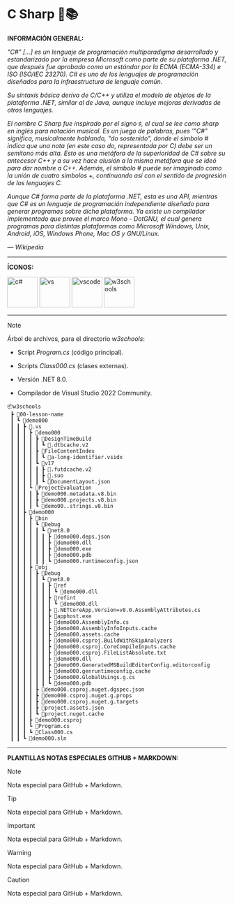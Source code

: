 # C Sharp 🌿📚

**INFORMACIÓN GENERAL:**

*"C#" [...] es un lenguaje de programación multiparadigma desarrollado y estandarizado por la empresa Microsoft como parte de su plataforma .NET, que después fue aprobado como un estándar por la ECMA (ECMA-334) e ISO (ISO/IEC 23270). C# es uno de los lenguajes de programación diseñados para la infraestructura de lenguaje común.*

*Su sintaxis básica deriva de C/C++ y utiliza el modelo de objetos de la plataforma .NET, similar al de Java, aunque incluye mejoras derivadas de otros lenguajes.*

*El nombre C Sharp fue inspirado por el signo ♯, el cual se lee como sharp en inglés para notación musical. Es un juego de palabras, pues '"C#" significa, musicalmente hablando, "do sostenido", donde el símbolo # indica que una nota (en este caso do, representada por C) debe ser un semitono más alta. Esto es una metáfora de la superioridad de C# sobre su antecesor C++ y a su vez hace alusión a la misma metáfora que se ideó para dar nombre a C++. Además, el símbolo # puede ser imaginado como la unión de cuatro símbolos +, continuando así con el sentido de progresión de los lenguajes C.*

*Aunque C# forma parte de la plataforma .NET, esta es una API, mientras que C# es un lenguaje de programación independiente diseñado para generar programas sobre dicha plataforma. Ya existe un compilador implementado que provee el marco Mono - DotGNU, el cual genera programas para distintas plataformas como Microsoft Windows, Unix, Android, iOS, Windows Phone, Mac OS y GNU/Linux.*

*— Wikipedia*

---

**ÍCONOS:**

<img src="https://upload.wikimedia.org/wikipedia/commons/d/d2/C_Sharp_Logo_2023.svg" alt="c#" width="70" height="70"/> <img src="https://upload.wikimedia.org/wikipedia/commons/5/59/Visual_Studio_Icon_2019.svg" alt="vs" width="70" height="70"/> <img src="https://code.visualstudio.com/assets/images/code-stable.png" alt="vscode" width="70" height="70"/> <img src="https://vetores.org/d/w3schools.svg" alt="w3schools" height="70"/> 

---

> [!NOTE]
> Árbol de archivos, para el directorio *w3schools*:

- Script *Program.cs* (código principal).

- Scripts *Class000.cs* (clases externas).

- Versión .NET 8.0.

- Compilador de Visual Studio 2022 Community.

```
📦w3schools
 ┣ 📂00-lesson-name
 ┃ ┗ 📂demo000
 ┃ ┃ ┣ 📂.vs
 ┃ ┃ ┃ ┣ 📂demo000
 ┃ ┃ ┃ ┃ ┣ 📂DesignTimeBuild
 ┃ ┃ ┃ ┃ ┃ ┗ 📜.dtbcache.v2
 ┃ ┃ ┃ ┃ ┣ 📂FileContentIndex
 ┃ ┃ ┃ ┃ ┃ ┗ 📜a-long-identifier.vsidx
 ┃ ┃ ┃ ┃ ┗ 📂v17
 ┃ ┃ ┃ ┃ ┃ ┣ 📜.futdcache.v2
 ┃ ┃ ┃ ┃ ┃ ┣ 📜.suo
 ┃ ┃ ┃ ┃ ┃ ┗ 📜DocumentLayout.json
 ┃ ┃ ┃ ┗ 📂ProjectEvaluation
 ┃ ┃ ┃ ┃ ┣ 📜demo000.metadata.v8.bin
 ┃ ┃ ┃ ┃ ┣ 📜demo000.projects.v8.bin
 ┃ ┃ ┃ ┃ ┗ 📜demo00..strings.v8.bin
 ┃ ┃ ┣ 📂demo000
 ┃ ┃ ┃ ┣ 📂bin
 ┃ ┃ ┃ ┃ ┗ 📂Debug
 ┃ ┃ ┃ ┃ ┃ ┗ 📂net8.0
 ┃ ┃ ┃ ┃ ┃ ┃ ┣ 📜demo000.deps.json
 ┃ ┃ ┃ ┃ ┃ ┃ ┣ 📜demo000.dll
 ┃ ┃ ┃ ┃ ┃ ┃ ┣ 📜demo000.exe
 ┃ ┃ ┃ ┃ ┃ ┃ ┣ 📜demo000.pdb
 ┃ ┃ ┃ ┃ ┃ ┃ ┗ 📜demo000.runtimeconfig.json
 ┃ ┃ ┃ ┣ 📂obj
 ┃ ┃ ┃ ┃ ┣ 📂Debug
 ┃ ┃ ┃ ┃ ┃ ┗ 📂net8.0
 ┃ ┃ ┃ ┃ ┃ ┃ ┣ 📂ref
 ┃ ┃ ┃ ┃ ┃ ┃ ┃ ┗ 📜demo000.dll
 ┃ ┃ ┃ ┃ ┃ ┃ ┣ 📂refint
 ┃ ┃ ┃ ┃ ┃ ┃ ┃ ┗ 📜demo000.dll
 ┃ ┃ ┃ ┃ ┃ ┃ ┣ 📜.NETCoreApp,Version=v8.0.AssemblyAttributes.cs
 ┃ ┃ ┃ ┃ ┃ ┃ ┣ 📜apphost.exe
 ┃ ┃ ┃ ┃ ┃ ┃ ┣ 📜demo000.AssemblyInfo.cs
 ┃ ┃ ┃ ┃ ┃ ┃ ┣ 📜demo000.AssemblyInfoInputs.cache
 ┃ ┃ ┃ ┃ ┃ ┃ ┣ 📜demo000.assets.cache
 ┃ ┃ ┃ ┃ ┃ ┃ ┣ 📜demo000.csproj.BuildWithSkipAnalyzers
 ┃ ┃ ┃ ┃ ┃ ┃ ┣ 📜demo000.csproj.CoreCompileInputs.cache
 ┃ ┃ ┃ ┃ ┃ ┃ ┣ 📜demo000.csproj.FileListAbsolute.txt
 ┃ ┃ ┃ ┃ ┃ ┃ ┣ 📜demo000.dll
 ┃ ┃ ┃ ┃ ┃ ┃ ┣ 📜demo000.GeneratedMSBuildEditorConfig.editorconfig
 ┃ ┃ ┃ ┃ ┃ ┃ ┣ 📜demo000.genruntimeconfig.cache
 ┃ ┃ ┃ ┃ ┃ ┃ ┣ 📜demo000.GlobalUsings.g.cs
 ┃ ┃ ┃ ┃ ┃ ┃ ┗ 📜demo000.pdb
 ┃ ┃ ┃ ┃ ┣ 📜demo000.csproj.nuget.dgspec.json
 ┃ ┃ ┃ ┃ ┣ 📜demo000.csproj.nuget.g.props
 ┃ ┃ ┃ ┃ ┣ 📜demo000.csproj.nuget.g.targets
 ┃ ┃ ┃ ┃ ┣ 📜project.assets.json
 ┃ ┃ ┃ ┃ ┗ 📜project.nuget.cache
 ┃ ┃ ┃ ┣ 📜demo000.csproj
 ┃ ┃ ┃ ┗ 📜Program.cs
 ┃ ┃ ┃ ┗ 📜Class000.cs
 ┃ ┃ ┗ 📜demo000.sln
```

---

**PLANTILLAS NOTAS ESPECIALES GITHUB + MARKDOWN:**

> [!NOTE]
> Nota especial para GitHub + Markdown.

> [!TIP]
> Nota especial para GitHub + Markdown.

> [!IMPORTANT]
> Nota especial para GitHub + Markdown.

> [!WARNING]
> Nota especial para GitHub + Markdown.

> [!CAUTION]
> Nota especial para GitHub + Markdown.
